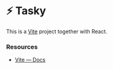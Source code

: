 # ⚡️ Tasky

This is a [Vite](https://vitejs.dev) project together with React.

### Resources

- [Vite — Docs](https://vitejs.dev/guide/)
